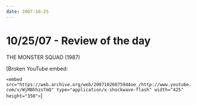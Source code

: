 ```yaml
---
date: 2007-10-25
---
```

# 10/25/07 - Review of the day

THE MONSTER SQUAD (1987)

[Broken YouTube embed:

`<embed src="https://web.archive.org/web/20071026075944oe_/http://www.youtube.com/v/WjMBhhzsTmQ" type="application/x-shockwave-flash" width="425" height="350">`]